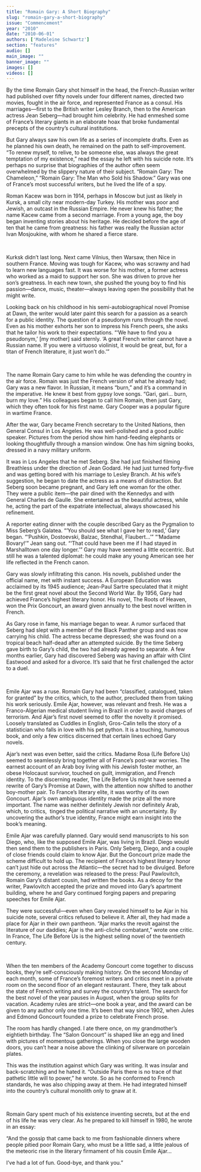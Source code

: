 ```yaml
---
title: "Romain Gary: A Short Biography"
slug: "romain-gary-a-short-biography"
issue: "Commencement"
year: "2010"
date: "2010-06-01"
authors: ['Madeleine Schwartz']
section: "features"
audio: []
main_image: ""
banner_image: ""
images: []
videos: []
---
```

By the time Romain Gary shot himself in the head, the French-Russian writer had published over fifty novels under four different names, directed two movies, fought in the air force, and represented France as a consul. His marriages—first to the British writer Lesley Branch, then to the American actress Jean Seberg—had brought him celebrity. He had enmeshed some of France’s literary giants in an elaborate hoax that broke fundamental precepts of the country’s cultural institutions.

 But Gary always saw his own life as a series of incomplete drafts. Even as he planned his own death, he remained on the path to self-improvement. “To renew myself, to relive, to be someone else, was always the great temptation of my existence,” read the essay he left with his suicide note. It’s perhaps no surprise that biographies of the author often seem overwhelmed by the slippery nature of their subject. “Romain Gary: The Chameleon,” “Romain Gary: The Man who Sold his Shadow.” Gary was one of France’s most successful writers, but he lived the life of a spy.

 Roman Kacew was born in 1914, perhaps in Moscow but just as likely in Kursk, a small city near modern-day Turkey. His mother was poor and Jewish, an outcast in the Russian Empire. He never knew his father; the name Kacew came from a second marriage. From a young age, the boy began inventing stories about his heritage. He decided before the age of ten that he came from greatness: his father was really the Russian actor Ivan Mosjoukine, with whom he shared a fierce stare. 

  

 Kurksk didn’t last long. Next came Vilnius, then Warsaw, then Nice in southern France. Moving was tough for Kacew, who was scrawny and had to learn new languages fast. It was worse for his mother, a former actress who worked as a maid to support her son. She was driven to prove her son’s greatness. In each new town, she pushed the young boy to find his passion—dance, music, theater—always leaving open the possibility that he might write.

 Looking back on his childhood in his semi-autobiographical novel Promise at Dawn, the writer would later paint this search for a passion as a search for a public identity. The question of a pseudonym runs through the novel. Even as his mother exhorts her son to impress his French peers, she asks that he tailor his work to their expectations. “‘We have to find you a pseudonym,’ [my mother] said sternly. ‘A great French writer cannot have a Russian name. If you were a virtuoso violinist, it would be great, but, for a titan of French literature, it just won’t do.’” 

  

 The name Romain Gary came to him while he was defending the country in the air force. Romain was just the French version of what he already had; Gary was a new flavor. In Russian, it means “burn,” and it’s a command in the imperative. He knew it best from gypsy love songs. “Gari, gari… burn, burn my love.” His colleagues began to call him Romain, then just Gary, which they often took for his first name. Gary Cooper was a popular figure in wartime France.

 After the war, Gary became French secretary to the United Nations, then General Consul in Los Angeles. He was well-polished and a good public speaker. Pictures from the period show him hand-feeding elephants or looking thoughtfully through a mansion window. One has him signing books, dressed in a navy military uniform.

 It was in Los Angeles that he met Seberg. She had just finished filming Breathless under the direction of Jean Godard. He had just turned forty-five and was getting bored with his marriage to Lesley Branch. At his wife’s suggestion, he began to date the actress as a means of distraction. But Seberg soon became pregnant, and Gary left one woman for the other. They were a public item—the pair dined with the Kennedys and with General Charles de Gaulle. She entertained as the beautiful actress, while he, acting the part of the expatriate intellectual, always showcased his refinement.

 A reporter eating dinner with the couple described Gary as the Pygmalion to Miss Seberg’s Galatea. “‘You should see what I gave her to read,’ Gary began. “‘Pushkin, Dostoevski, Balzac, Stendhal, Flaubert...’” “‘Madame Bovary!’” Jean sang out. “‘That could have been me if I had stayed in Marshalltown one day longer.’” Gary may have seemed a little eccentric. But still he was a talented diplomat: he could make any young American see her life reflected in the French canon.

 Gary was slowly infiltrating this canon. His novels, published under the official name, met with instant success. A European Education was acclaimed by its 1945 audience; Jean-Paul Sartre speculated that it might be the first great novel about the Second World War. By 1956, Gary had achieved France’s highest literary honor. His novel, The Roots of Heaven, won the Prix Goncourt, an award given annually to the best novel written in French. 

 As Gary rose in fame, his marriage began to wear. A rumor surfaced that Seberg had slept with a member of the Black Panther group and was now carrying his child. The actress became depressed; she was found on a tropical beach half-dead after an attempted suicide. By the time Seberg gave birth to Gary’s child, the two had already agreed to separate. A few months earlier, Gary had discovered Seberg was having an affair with Clint Eastwood and asked for a divorce. It’s said that he first challenged the actor to a duel.

  

 Emile Ajar was a ruse. Romain Gary had been “classified, catalogued, taken for granted” by the critics, which, to the author, precluded them from taking his work seriously. Emile Ajar, however, was relevant and fresh. He was a Franco-Algerian medical student living in Brazil in order to avoid charges of terrorism. And Ajar’s first novel seemed to offer the novelty it promised. Loosely translated as Cuddles in English, Gros-Calin tells the story of a statistician who falls in love with his pet python. It is a touching, humorous book, and only a few critics discerned that certain lines echoed Gary novels.

 Ajar’s next was even better, said the critics. Madame Rosa (Life Before Us) seemed to seamlessly bring together all of France’s post-war worries. The earnest account of an Arab boy living with his Jewish foster mother, an obese Holocaust survivor, touched on guilt, immigration, and French identity. To the discerning reader, The Life Before Us might have seemed a rewrite of Gary’s Promise at Dawn, with the attention now shifted to another boy-mother pair. To France’s literary elite, it was worthy of its own Goncourt. Ajar’s own ambiguous identity made the prize all the more important. The name was neither definitely Jewish nor definitely Arab, which, to critics,  tinged the political narrative with an uncertainty. By uncovering the author’s true identity, France might earn insight into the book’s meaning.

 Emile Ajar was carefully planned. Gary would send manuscripts to his son Diego, who, like the supposed Emile Ajar, was living in Brazil. Diego would then send them to the publishers in Paris. Only Seberg, Diego, and a couple of close friends could claim to know Ajar. But the Goncourt prize made the scheme difficult to hold up. The recipient of France’s highest literary honor can’t just hide out across the Atlantic—the secret had to be divulged. Before the ceremony, a revelation was released to the press: Paul Pawlovitch, Romain Gary’s distant cousin, had written the books. As a decoy for the writer, Pawlovitch accepted the prize and moved into Gary’s apartment building, where he and Gary continued forging papers and preparing speeches for Emile Ajar.

 They were successful—even when Gary revealed himself to be Ajar in his suicide note, several critics refused to believe it. After all, they had made a place for Ajar in their own pantheon. “Ajar marks the revolt against the literature of our daddies; Ajar is the anti-cliché combatant,” wrote one critic. In France, The Life Before Us is the highest selling novel of the twentieth century.

  

 When the ten members of the Academy Goncourt come together to discuss books, they’re self-consciously making history. On the second Monday of each month, some of France’s foremost writers and critics meet in a private room on the second floor of an elegant restaurant. There, they talk about the state of French writing and survey the country’s talent. The search for the best novel of the year pauses in August, when the group splits for vacation. Academy rules are strict—one book a year, and the award can be given to any author only one time. It’s been that way since 1902, when Jules and Edmond Goncourt founded a prize to celebrate French prose.

 The room has hardly changed. I ate there once, on my grandmother’s eightieth birthday. The “Salon Goncourt” is shaped like an egg and lined with pictures of momentous gatherings. When you close the large wooden doors, you can’t hear a noise above the clinking of silverware on porcelain plates.

 This was the institution against which Gary was writing. It was insular and back-scratching and he hated it. “Outside Paris there is no trace of that pathetic little will to power,” he wrote. So as he conformed to French standards, he was also chipping away at them. He had integrated himself into the country’s cultural monolith only to gnaw at it.

  

 Romain Gary spent much of his existence inventing secrets, but at the end of his life he was very clear. As he prepared to kill himself in 1980, he wrote in an essay:

 “And the gossip that came back to me from fashionable dinners where people pitied poor Romain Gary, who must be a little sad, a little jealous of the meteoric rise in the literary firmament of his cousin Emile Ajar…

 I’ve had a lot of fun. Good-bye, and thank you.”

